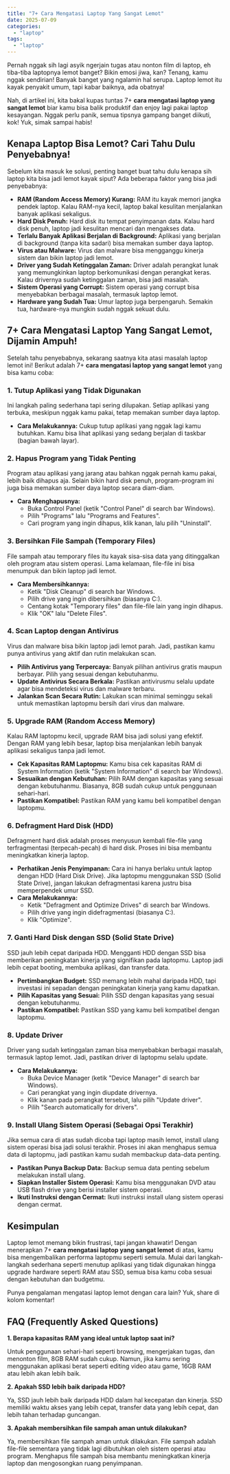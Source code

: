 ```yaml
---
title: "7+ Cara Mengatasi Laptop Yang Sangat Lemot"
date: 2025-07-09
categories: 
  - "laptop"
tags: 
  - "laptop"
---
```


Pernah nggak sih lagi asyik ngerjain tugas atau nonton film di laptop, eh tiba-tiba laptopnya lemot banget? Bikin emosi jiwa, kan? Tenang, kamu nggak sendirian! Banyak banget yang ngalamin hal serupa. Laptop lemot itu kayak penyakit umum, tapi kabar baiknya, ada obatnya!

Nah, di artikel ini, kita bakal kupas tuntas 7+ **cara mengatasi laptop yang sangat lemot** biar kamu bisa balik produktif dan enjoy lagi pakai laptop kesayangan. Nggak perlu panik, semua tipsnya gampang banget diikuti, kok! Yuk, simak sampai habis!

## Kenapa Laptop Bisa Lemot? Cari Tahu Dulu Penyebabnya!

Sebelum kita masuk ke solusi, penting banget buat tahu dulu kenapa sih laptop kita bisa jadi lemot kayak siput? Ada beberapa faktor yang bisa jadi penyebabnya:

- **RAM (Random Access Memory) Kurang:** RAM itu kayak memori jangka pendek laptop. Kalau RAM-nya kecil, laptop bakal kesulitan menjalankan banyak aplikasi sekaligus.
- **Hard Disk Penuh:** Hard disk itu tempat penyimpanan data. Kalau hard disk penuh, laptop jadi kesulitan mencari dan mengakses data.
- **Terlalu Banyak Aplikasi Berjalan di Background:** Aplikasi yang berjalan di background (tanpa kita sadari) bisa memakan sumber daya laptop.
- **Virus atau Malware:** Virus dan malware bisa mengganggu kinerja sistem dan bikin laptop jadi lemot.
- **Driver yang Sudah Ketinggalan Zaman:** Driver adalah perangkat lunak yang memungkinkan laptop berkomunikasi dengan perangkat keras. Kalau drivernya sudah ketinggalan zaman, bisa jadi masalah.
- **Sistem Operasi yang Corrupt:** Sistem operasi yang corrupt bisa menyebabkan berbagai masalah, termasuk laptop lemot.
- **Hardware yang Sudah Tua:** Umur laptop juga berpengaruh. Semakin tua, hardware-nya mungkin sudah nggak sekuat dulu.

## 7+ Cara Mengatasi Laptop Yang Sangat Lemot, Dijamin Ampuh!

Setelah tahu penyebabnya, sekarang saatnya kita atasi masalah laptop lemot ini! Berikut adalah 7+ **cara mengatasi laptop yang sangat lemot** yang bisa kamu coba:

### 1\. Tutup Aplikasi yang Tidak Digunakan

Ini langkah paling sederhana tapi sering dilupakan. Setiap aplikasi yang terbuka, meskipun nggak kamu pakai, tetap memakan sumber daya laptop.

- **Cara Melakukannya:** Cukup tutup aplikasi yang nggak lagi kamu butuhkan. Kamu bisa lihat aplikasi yang sedang berjalan di taskbar (bagian bawah layar).

### 2\. Hapus Program yang Tidak Penting

Program atau aplikasi yang jarang atau bahkan nggak pernah kamu pakai, lebih baik dihapus aja. Selain bikin hard disk penuh, program-program ini juga bisa memakan sumber daya laptop secara diam-diam.

- **Cara Menghapusnya:**
    - Buka Control Panel (ketik "Control Panel" di search bar Windows).
    - Pilih "Programs" lalu "Programs and Features".
    - Cari program yang ingin dihapus, klik kanan, lalu pilih "Uninstall".

### 3\. Bersihkan File Sampah (Temporary Files)

File sampah atau temporary files itu kayak sisa-sisa data yang ditinggalkan oleh program atau sistem operasi. Lama kelamaan, file-file ini bisa menumpuk dan bikin laptop jadi lemot.

- **Cara Membersihkannya:**
    - Ketik "Disk Cleanup" di search bar Windows.
    - Pilih drive yang ingin dibersihkan (biasanya C:).
    - Centang kotak "Temporary files" dan file-file lain yang ingin dihapus.
    - Klik "OK" lalu "Delete Files".

### 4\. Scan Laptop dengan Antivirus

Virus dan malware bisa bikin laptop jadi lemot parah. Jadi, pastikan kamu punya antivirus yang aktif dan rutin melakukan scan.

- **Pilih Antivirus yang Terpercaya:** Banyak pilihan antivirus gratis maupun berbayar. Pilih yang sesuai dengan kebutuhanmu.
- **Update Antivirus Secara Berkala:** Pastikan antivirusmu selalu update agar bisa mendeteksi virus dan malware terbaru.
- **Jalankan Scan Secara Rutin:** Lakukan scan minimal seminggu sekali untuk memastikan laptopmu bersih dari virus dan malware.

### 5\. Upgrade RAM (Random Access Memory)

Kalau RAM laptopmu kecil, upgrade RAM bisa jadi solusi yang efektif. Dengan RAM yang lebih besar, laptop bisa menjalankan lebih banyak aplikasi sekaligus tanpa jadi lemot.

- **Cek Kapasitas RAM Laptopmu:** Kamu bisa cek kapasitas RAM di System Information (ketik "System Information" di search bar Windows).
- **Sesuaikan dengan Kebutuhan:** Pilih RAM dengan kapasitas yang sesuai dengan kebutuhanmu. Biasanya, 8GB sudah cukup untuk penggunaan sehari-hari.
- **Pastikan Kompatibel:** Pastikan RAM yang kamu beli kompatibel dengan laptopmu.

### 6\. Defragment Hard Disk (HDD)

Defragment hard disk adalah proses menyusun kembali file-file yang terfragmentasi (terpecah-pecah) di hard disk. Proses ini bisa membantu meningkatkan kinerja laptop.

- **Perhatikan Jenis Penyimpanan:** Cara ini hanya berlaku untuk laptop dengan HDD (Hard Disk Drive). Jika laptopmu menggunakan SSD (Solid State Drive), jangan lakukan defragmentasi karena justru bisa memperpendek umur SSD.
- **Cara Melakukannya:**
    - Ketik "Defragment and Optimize Drives" di search bar Windows.
    - Pilih drive yang ingin didefragmentasi (biasanya C:).
    - Klik "Optimize".

### 7\. Ganti Hard Disk dengan SSD (Solid State Drive)

SSD jauh lebih cepat daripada HDD. Mengganti HDD dengan SSD bisa memberikan peningkatan kinerja yang signifikan pada laptopmu. Laptop jadi lebih cepat booting, membuka aplikasi, dan transfer data.

- **Pertimbangkan Budget:** SSD memang lebih mahal daripada HDD, tapi investasi ini sepadan dengan peningkatan kinerja yang kamu dapatkan.
- **Pilih Kapasitas yang Sesuai:** Pilih SSD dengan kapasitas yang sesuai dengan kebutuhanmu.
- **Pastikan Kompatibel:** Pastikan SSD yang kamu beli kompatibel dengan laptopmu.

### 8\. Update Driver

Driver yang sudah ketinggalan zaman bisa menyebabkan berbagai masalah, termasuk laptop lemot. Jadi, pastikan driver di laptopmu selalu update.

- **Cara Melakukannya:**
    - Buka Device Manager (ketik "Device Manager" di search bar Windows).
    - Cari perangkat yang ingin diupdate drivernya.
    - Klik kanan pada perangkat tersebut, lalu pilih "Update driver".
    - Pilih "Search automatically for drivers".

### 9\. Install Ulang Sistem Operasi (Sebagai Opsi Terakhir)

Jika semua cara di atas sudah dicoba tapi laptop masih lemot, install ulang sistem operasi bisa jadi solusi terakhir. Proses ini akan menghapus semua data di laptopmu, jadi pastikan kamu sudah membackup data-data penting.

- **Pastikan Punya Backup Data:** Backup semua data penting sebelum melakukan install ulang.
- **Siapkan Installer Sistem Operasi:** Kamu bisa menggunakan DVD atau USB flash drive yang berisi installer sistem operasi.
- **Ikuti Instruksi dengan Cermat:** Ikuti instruksi install ulang sistem operasi dengan cermat.

## Kesimpulan

Laptop lemot memang bikin frustrasi, tapi jangan khawatir! Dengan menerapkan 7+ **cara mengatasi laptop yang sangat lemot** di atas, kamu bisa mengembalikan performa laptopmu seperti semula. Mulai dari langkah-langkah sederhana seperti menutup aplikasi yang tidak digunakan hingga upgrade hardware seperti RAM atau SSD, semua bisa kamu coba sesuai dengan kebutuhan dan budgetmu.

Punya pengalaman mengatasi laptop lemot dengan cara lain? Yuk, share di kolom komentar!

## FAQ (Frequently Asked Questions)

**1\. Berapa kapasitas RAM yang ideal untuk laptop saat ini?**

Untuk penggunaan sehari-hari seperti browsing, mengerjakan tugas, dan menonton film, 8GB RAM sudah cukup. Namun, jika kamu sering menggunakan aplikasi berat seperti editing video atau game, 16GB RAM atau lebih akan lebih baik.

**2\. Apakah SSD lebih baik daripada HDD?**

Ya, SSD jauh lebih baik daripada HDD dalam hal kecepatan dan kinerja. SSD memiliki waktu akses yang lebih cepat, transfer data yang lebih cepat, dan lebih tahan terhadap guncangan.

**3\. Apakah membersihkan file sampah aman untuk dilakukan?**

Ya, membersihkan file sampah aman untuk dilakukan. File sampah adalah file-file sementara yang tidak lagi dibutuhkan oleh sistem operasi atau program. Menghapus file sampah bisa membantu meningkatkan kinerja laptop dan mengosongkan ruang penyimpanan.
